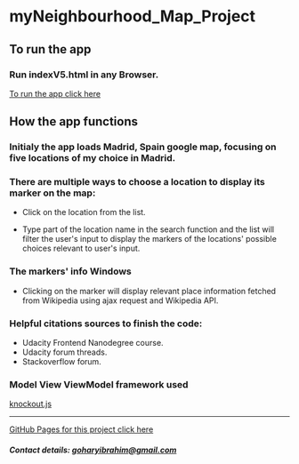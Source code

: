 # myNeighbourhood_Map_Project

## To run the app

### Run indexV5.html in any Browser.

[To run the app click here](https://ibrahimg88.github.io/myNeighbourhood_Map_Project/indexV5.html)

## How the app functions

### Initialy the app loads Madrid, Spain google map, focusing on five locations of my choice in Madrid.

### There are multiple ways to choose a location to display its marker on the map:

- Click on the location from the list.

- Type part of the location name in the search function and the list will filter the user's input to display the markers of the locations' possible choices relevant to user's input.

### The markers' info Windows

- Clicking on the marker will display relevant place information fetched from Wikipedia using ajax request and Wikipedia API.

### Helpful citations sources to finish the code:

- Udacity Frontend Nanodegree course.
- Udacity forum threads.
- Stackoverflow forum.

### Model View ViewModel framework used

[knockout.js](http://knockoutjs.com/)

---

[GitHub Pages for this project click here](https://ibrahimg88.github.io/myNeighbourhood_Map_Project/)

##### Contact details: goharyibrahim@gmail.com
